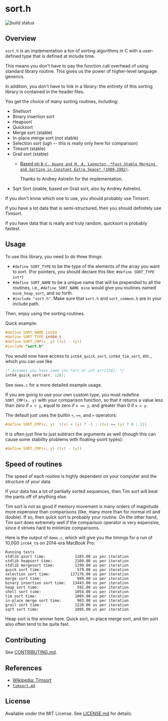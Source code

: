 sort.h
======

![build status](https://api.travis-ci.org/swenson/sort.png)

Overview
--------

`sort.h` is an implementation a ton of sorting algorithms in C with a
user-defined type that is defined at include time.

This means you don't have to pay the function call overhead of using
standard library routine. This gives us the power of higher-level
language generics.

In addition, you don't have to link in a library:
the entirety of this sorting library is contained in the header files.

You get the choice of many sorting routines, including:

* Shellsort
* Binary insertion sort
* Heapsort
* Quicksort
* Merge sort (stable)
* In-place merge sort (*not* stable)
* Selection sort (ugh -- this is really only here for comparison)
* Timsort (stable)
* Grail sort (stable)
  * [Based on `B-C. Huang and M. A. Langston, *Fast Stable Merging and Sorting in
  Constant Extra Space* (1989-1992)`](http://comjnl.oxfordjournals.org/content/35/6/643.full.pdf).
  
    Thanks to Andrey Astrelin for the implementation.
* Sqrt Sort (stable, based on Grail sort, also by Andrey Astrelin).

If you don't know which one to use, you should probably use Timsort.

If you have a lot data that is semi-structured, then you should definitely use Timsort.

If you have data that is really and truly random, quicksort is probably fastest.


Usage
-----

To use this library, you need to do three things:

* `#define SORT_TYPE` to be the type of the elements of the array you
  want to sort. (For pointers, you should declare this like: `#define SORT_TYPE int*`)
* `#define SORT_NAME` to be a unique name that will be prepended to all
  the routines, i.e., `#define SORT_NAME mine` would give you routines
  named `mine_heap_sort`, and so forth.
* `#include "sort.h"`.  Make sure that `sort.h` and `sort_common.h` are in your include path.

Then, enjoy using the sorting routines.

Quick example:

```c
#define SORT_NAME int64
#define SORT_TYPE int64_t
#define SORT_CMP(x, y) ((x) - (y))
#include "sort.h"
```

You would now have access to `int64_quick_sort`, `int64_tim_sort`, etc.,
which you can use like

```c
/* Assumes you have some int *arr or int arr[128]; */
int64_quick_sort(arr, 128);
```

See `demo.c` for a more detailed example usage.

If you are going to use your own custom type, you must redefine
`SORT_CMP(x, y)` with your comparison function, so that it returns
a value less than zero if `x < y`, equal to zero if `x == y`, and
greater than 0 if `x > y`.

The default just uses the builtin `<`, `==`, and `>` operators:

```c
#define SORT_CMP(x, y)  ((x) < (y) ? -1 : ((x) == (y) ? 0 : 1))
```

It is often just fine to just subtract the arguments as well (though
this can cause some stability problems with floating-point types):

```c
#define SORT_CMP(x, y) ((x) - (y))
```

Speed of routines
-----------------

The speed of each routine is highly dependent on your computer and the
structure of your data.

If your data has a lot of partially sorted sequences, then Tim sort
will beat the pants off of anything else.

Tim sort is not as good if memory movement is many orders of magnitude more
expensive than comparisons (like, many more than for normal int and double).
If so, then quick sort is probably your routine.  On the other hand, Tim
sort does extremely well if the comparison operator is very expensive,
since it strives hard to minimize comparisons.

Here is the output of `demo.c`, which will give you the timings for a run of
10,000 `int64_t`s on 2014-era MacBook Pro:

```
Running tests
stdlib qsort time:             1285.00 us per iteration
stdlib heapsort time:          2109.00 us per iteration
stdlib mergesort time:         1299.00 us per iteration
quick sort time:                579.00 us per iteration
selection sort time:         127176.00 us per iteration
merge sort time:                999.00 us per iteration
binary insertion sort time:   13443.00 us per iteration
heap sort time:                 592.00 us per iteration
shell sort time:               1054.00 us per iteration
tim sort time:                 1005.00 us per iteration
in-place merge sort time:       903.00 us per iteration
grail sort time:               1220.00 us per iteration
sqrt sort time:                1095.00 us per iteration
```

Heap sort is the winner here.
Quick sort, in-place merge sort, and tim sort also often tend to be quite fast.

Contributing
------------

See [CONTRIBUTING.md](CONTRIBUTING.md).

References
----------

* [Wikipedia: Timsort](https://en.wikipedia.org/wiki/Timsort)
* [`timsort.md`](doc/timsort.md)

License
-------

Available under the MIT License. See [LICENSE.md](LICENSE.md) for details.
